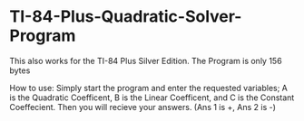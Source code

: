 # TI-84-Plus-Quadratic-Solver-Program
This also works for the TI-84 Plus Silver Edition. The Program is only 156 bytes

How to use:
Simply start the program and enter the requested variables; A is the Quadratic Coefficent, B is the Linear Coefficent, and C is the Constant Coeffecient.
Then you will recieve your answers. (Ans 1 is +, Ans 2 is -)

